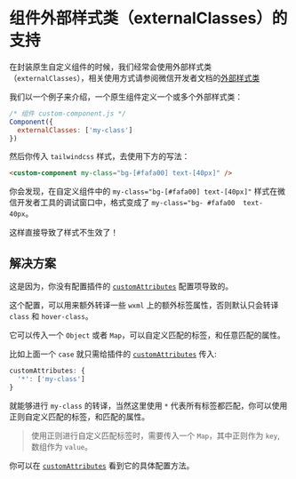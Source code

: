 # 组件外部样式类（externalClasses）的支持

在封装原生自定义组件的时候，我们经常会使用外部样式类（`externalClasses`），相关使用方式请参阅微信开发者文档的[外部样式类](https://developers.weixin.qq.com/miniprogram/dev/framework/custom-component/wxml-wxss.html#外部样式类)

我们以一个例子来介绍，一个原生组件定义一个或多个外部样式类：

```js
/* 组件 custom-component.js */
Component({
  externalClasses: ['my-class']
})
```

然后你传入 `tailwindcss` 样式，去使用下方的写法：

```html
<custom-component my-class="bg-[#fafa00] text-[40px]" />
```

你会发现，在自定义组件中的 `my-class="bg-[#fafa00] text-[40px]"` 样式在微信开发者工具的调试窗口中，格式变成了 `my-class="bg- #fafa00  text- 40px`。

这样直接导致了样式不生效了！

## 解决方案

这是因为，你没有配置插件的 [`customAttributes`](/docs/api/interfaces/UserDefinedOptions#customattributes) 配置项导致的。

这个配置，可以用来额外转译一些 `wxml` 上的额外标签属性，否则默认只会转译 `class` 和 `hover-class`。

它可以传入一个 `Object` 或者 `Map`，可以自定义匹配的标签，和任意匹配的属性。

比如上面一个 `case` 就只需给插件的 [`customAttributes`](/docs/api/interfaces/UserDefinedOptions#customattributes) 传入:

```js
customAttributes: {
  '*': ['my-class']
}
```

就能够进行 `my-class` 的转译，当然这里使用 `*` 代表所有标签都匹配，你可以使用正则自定义匹配的标签，和匹配的属性。

> 使用正则进行自定义匹配标签时，需要传入一个 `Map`，其中正则作为 `key`, 数组作为 `value`。

你可以在 [`customAttributes`](/docs/api/interfaces/UserDefinedOptions#customattributes) 看到它的具体配置方法。
